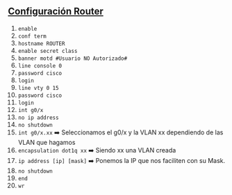 ## [Configuración Router](README.md)

1. `enable`
2. `conf term`
3. `hostname ROUTER`
4. `enable secret class`
5. `banner motd #Usuario NO Autorizado#`
6. `line console 0`
7. `password cisco`
8. `login`
9. `line vty 0 15`
10. `password cisco`
11. `login`
12. `int g0/x`
13. `no ip address`
14. `no shutdown`
15. `int g0/x.xx` ➡️ Seleccionamos el g0/x y la VLAN xx dependiendo de las VLAN que hagamos
16. `encapsulation dot1q xx` ➡️ Siendo xx una VLAN creada
17. `ip address [ip] [mask]` ➡️ Ponemos la IP que nos faciliten con su Mask.
18. `no shutdown`
19. `end`
20. `wr`
